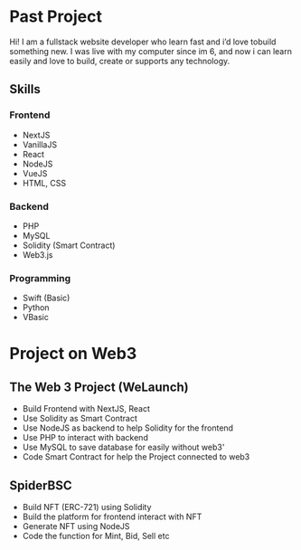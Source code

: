 # Past Project

Hi!
I am a fullstack website developer who learn fast and i’d love tobuild something new. I was live with my computer since im 6, and now i can learn easily and love to build, create or supports any technology.

## Skills

### Frontend
- NextJS
- VanillaJS
- React
- NodeJS
- VueJS
- HTML, CSS

### Backend
- PHP
- MySQL
- Solidity (Smart Contract)
- Web3.js

### Programming
- Swift (Basic)
- Python
- VBasic

# Project on Web3

## The Web 3 Project (WeLaunch)
- Build Frontend with NextJS, React
- Use Solidity as Smart Contract
- Use NodeJS as backend to help Solidity for the frontend
- Use PHP to interact with backend
- Use MySQL to save database for easily without web3'
- Code Smart Contract for help the Project connected to web3

## SpiderBSC
- Build NFT (ERC-721) using Solidity
- Build the platform for frontend interact with NFT
- Generate NFT using NodeJS
- Code the function for Mint, Bid, Sell etc

